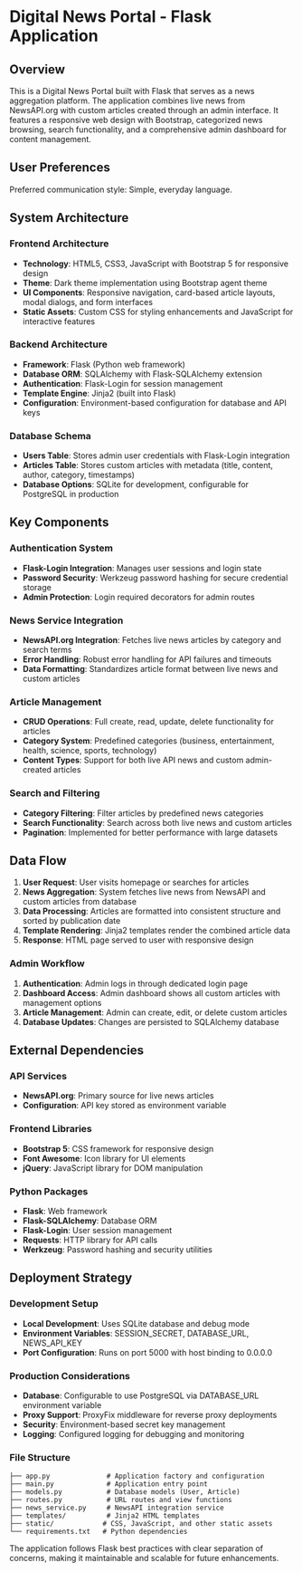 # Digital News Portal - Flask Application

## Overview

This is a Digital News Portal built with Flask that serves as a news aggregation platform. The application combines live news from NewsAPI.org with custom articles created through an admin interface. It features a responsive web design with Bootstrap, categorized news browsing, search functionality, and a comprehensive admin dashboard for content management.

## User Preferences

Preferred communication style: Simple, everyday language.

## System Architecture

### Frontend Architecture
- **Technology**: HTML5, CSS3, JavaScript with Bootstrap 5 for responsive design
- **Theme**: Dark theme implementation using Bootstrap agent theme
- **UI Components**: Responsive navigation, card-based article layouts, modal dialogs, and form interfaces
- **Static Assets**: Custom CSS for styling enhancements and JavaScript for interactive features

### Backend Architecture
- **Framework**: Flask (Python web framework)
- **Database ORM**: SQLAlchemy with Flask-SQLAlchemy extension
- **Authentication**: Flask-Login for session management
- **Template Engine**: Jinja2 (built into Flask)
- **Configuration**: Environment-based configuration for database and API keys

### Database Schema
- **Users Table**: Stores admin user credentials with Flask-Login integration
- **Articles Table**: Stores custom articles with metadata (title, content, author, category, timestamps)
- **Database Options**: SQLite for development, configurable for PostgreSQL in production

## Key Components

### Authentication System
- **Flask-Login Integration**: Manages user sessions and login state
- **Password Security**: Werkzeug password hashing for secure credential storage
- **Admin Protection**: Login required decorators for admin routes

### News Service Integration
- **NewsAPI.org Integration**: Fetches live news articles by category and search terms
- **Error Handling**: Robust error handling for API failures and timeouts
- **Data Formatting**: Standardizes article format between live news and custom articles

### Article Management
- **CRUD Operations**: Full create, read, update, delete functionality for articles
- **Category System**: Predefined categories (business, entertainment, health, science, sports, technology)
- **Content Types**: Support for both live API news and custom admin-created articles

### Search and Filtering
- **Category Filtering**: Filter articles by predefined news categories
- **Search Functionality**: Search across both live news and custom articles
- **Pagination**: Implemented for better performance with large datasets

## Data Flow

1. **User Request**: User visits homepage or searches for articles
2. **News Aggregation**: System fetches live news from NewsAPI and custom articles from database
3. **Data Processing**: Articles are formatted into consistent structure and sorted by publication date
4. **Template Rendering**: Jinja2 templates render the combined article data
5. **Response**: HTML page served to user with responsive design

### Admin Workflow
1. **Authentication**: Admin logs in through dedicated login page
2. **Dashboard Access**: Admin dashboard shows all custom articles with management options
3. **Article Management**: Admin can create, edit, or delete custom articles
4. **Database Updates**: Changes are persisted to SQLAlchemy database

## External Dependencies

### API Services
- **NewsAPI.org**: Primary source for live news articles
- **Configuration**: API key stored as environment variable

### Frontend Libraries
- **Bootstrap 5**: CSS framework for responsive design
- **Font Awesome**: Icon library for UI elements
- **jQuery**: JavaScript library for DOM manipulation

### Python Packages
- **Flask**: Web framework
- **Flask-SQLAlchemy**: Database ORM
- **Flask-Login**: User session management
- **Requests**: HTTP library for API calls
- **Werkzeug**: Password hashing and security utilities

## Deployment Strategy

### Development Setup
- **Local Development**: Uses SQLite database and debug mode
- **Environment Variables**: SESSION_SECRET, DATABASE_URL, NEWS_API_KEY
- **Port Configuration**: Runs on port 5000 with host binding to 0.0.0.0

### Production Considerations
- **Database**: Configurable to use PostgreSQL via DATABASE_URL environment variable
- **Proxy Support**: ProxyFix middleware for reverse proxy deployments
- **Security**: Environment-based secret key management
- **Logging**: Configured logging for debugging and monitoring

### File Structure
```
├── app.py              # Application factory and configuration
├── main.py             # Application entry point
├── models.py           # Database models (User, Article)
├── routes.py           # URL routes and view functions
├── news_service.py     # NewsAPI integration service
├── templates/          # Jinja2 HTML templates
├── static/            # CSS, JavaScript, and other static assets
└── requirements.txt   # Python dependencies
```

The application follows Flask best practices with clear separation of concerns, making it maintainable and scalable for future enhancements.